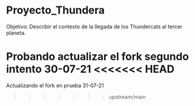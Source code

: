 # Proyecto_Thundera

Objetivo: Describir el contexto de la llegada de los Thundercats al tercer planeta.

Probando actualizar el fork segundo intento 30-07-21
<<<<<<< HEAD
=======

Actualizando el fork en prueba 31-07-21
>>>>>>> upstream/main
